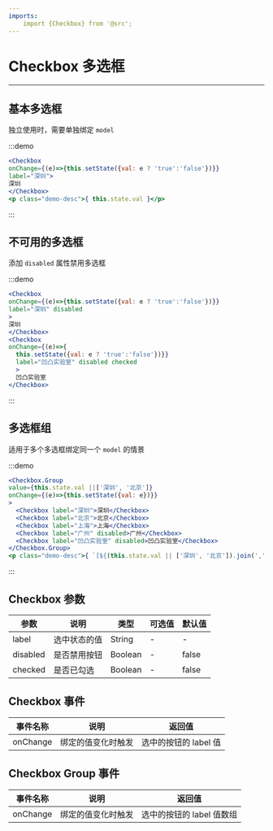 ```yaml
---
imports:
    import {Checkbox} from '@src';
---
```


# Checkbox 多选框

---

## 基本多选框

独立使用时，需要单独绑定 `model`

:::demo

```jsx
<Checkbox 
onChange={(e)=>{this.setState({val: e ? 'true':'false'})}} 
label="深圳">
深圳
</Checkbox>
<p class="demo-desc">{ this.state.val }</p>
```

:::

## 不可用的多选框

添加 `disabled` 属性禁用多选框

:::demo

```jsx
<Checkbox
onChange={(e)=>{this.setState({val: e ? 'true':'false'})}}
label="深圳" disabled
>
深圳
</Checkbox>
<Checkbox 
onChange={(e)=>{
  this.setState({val: e ? 'true':'false'})}}
  label="凹凸实验室" disabled checked
  >
  凹凸实验室
</Checkbox>
```

:::

## 多选框组

适用于多个多选框绑定同一个 `model` 的情景

:::demo

```jsx
<Checkbox.Group
value={this.state.val ||['深圳', '北京']}
onChange={(e)=>{this.setState({val: e})}}
>
  <Checkbox label="深圳">深圳</Checkbox>
  <Checkbox label="北京">北京</Checkbox>
  <Checkbox label="上海">上海</Checkbox>
  <Checkbox label="广州" disabled>广州</Checkbox>
  <Checkbox label="凹凸实验室" disabled>凹凸实验室</Checkbox>
</Checkbox.Group>
<p class="demo-desc">{ `[${(this.state.val || ['深圳', '北京']).join(',')}]` }</p>
```

:::

## Checkbox 参数

| 参数     | 说明         | 类型    | 可选值 | 默认值 |
| -------- | ------------ | ------- | ------ | ------ |
| label    | 选中状态的值 | String  | -      | -      |
| disabled | 是否禁用按钮 | Boolean | -      | false  |
| checked  | 是否已勾选   | Boolean | -      | false  |

## Checkbox 事件

| 事件名称  | 说明               | 返回值                |
| --------- | ------------------ | --------------------- |
| onChange | 绑定的值变化时触发 | 选中的按钮的 label 值 |

## Checkbox Group 事件

| 事件名称  | 说明               | 返回值                |
| --------- | ------------------ | --------------------- |
| onChange | 绑定的值变化时触发 | 选中的按钮的 label 值数组 |


